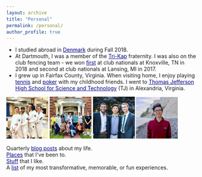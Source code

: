 ```yaml
---
layout: archive
title: "Personal"
permalink: /personal/
author_profile: true
---
```


* I studied abroad in <a href="https://jasonwei20.github.io/posts/2018/12/blog-post-7/" style="color:navy" target="_blank">Denmark</a> during Fall 2018. 
* At Dartmouth, I was a member of the <a href="https://en.wikipedia.org/wiki/Kappa_Kappa_Kappa" style="color:navy" target="_blank">Tri-Kap</a> fraternity. I was also on the club fencing team - we won <a href="http://www.thedartmouth.com/article/2018/04/dartmouth-fencing-club" style="color:navy" target="_blank">first</a> at club nationals at Knoxville, TN in 2018 and second at club nationals at Lansing, MI in 2017.
* I grew up in Fairfax County, Virginia. When visiting home, I enjoy playing <a href="https://www.youtube.com/watch?v=BR-q7Vw2nUQ" style="color:navy" target="_blank">tennis</a> and <a href="https://www.youtube.com/watch?v=mPmcU8u8MEc" style="color:navy" target="_blank">poker</a> with my childhood friends. I went to <a href="https://www.newsweek.com/2014/09/19/number-1-high-school-america-offers-real-head-start-268693.html" style="color:navy" target="_blank">Thomas Jefferson High School for Science and Technology</a> (TJ) in Alexandria, Virginia. 

<img src="/images/personal_1.jpg" width="22%">
<img src="/images/personal_2.jpg" width="22%">
<img src="/images/personal_3.jpg" width="22%">
<img src="/images/personal_4.jpg" width="22%">

Quarterly <a href="https://jasonwei20.github.io/blog_posts/" style="color:navy">blog posts</a> about my life.  
<a href="https://jasonwei20.github.io/places_ive_been/" style="color:navy">Places</a> that I've been to.  
<a href="https://jasonwei20.github.io/stuff_i_like/" style="color:navy">Stuff</a> that I like.  
A <a href="https://jasonwei20.github.io/life_experiences/" style="color:navy">list</a> of my most transformative, memorable, or fun experiences.  
